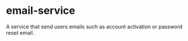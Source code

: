 # email-service
A service that send users emails such as account activation or password reset email.
